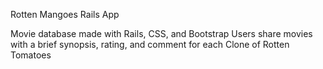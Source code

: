 Rotten Mangoes Rails App

Movie database made with Rails, CSS, and Bootstrap
Users share movies with a brief synopsis, rating, and comment for each
Clone of Rotten Tomatoes
